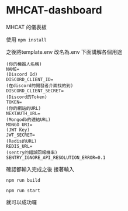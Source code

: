 # MHCAT-dashboard

MHCAT 的儀表板

使用
`npm install`

之後將template.env 改名為.env
下面講解各個用途

```
(你的機器人名稱)
NAME=
(Discord Id)
DISCORD_CLIENT_ID=
(在discord的開發者介面找的到)
DISCORD_CLIENT_SECRET=
(Discord的Token)
TOKEN=
(你的網站的URL)
NEXTAUTH_URL=
(Mongodb的連結URL)
MONGO_URI=
(JWT Key)
JWT_SECRET=
(Redis的URL)
REDIS_URL=
(sentry的錯誤回報機率)
SENTRY_IGNORE_API_RESOLUTION_ERROR=0.1
```

確認都輸入完成之後
接著輸入

`npm run build`

`npm run start`

就可以成功囉
